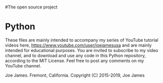 #The open source project
# Python
These files are mainly intended to accompany my series of YouTube tutorial videos here, 
https://www.youtube.com/user/joejamesusa
and are mainly intended for educational purposes.
You are invited to subscribe to my video channel, and to download and use any code in 
this Python repository, according to the MIT License. 
Feel free to post any comments on my YouTube channel.

Joe James.
Fremont, California.
Copyright (C) 2015-2019, Joe James
